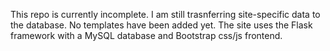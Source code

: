 This repo is currently incomplete.   I am still trasnferring site-specific data to the database.   No templates have been added yet.   The site uses the Flask framework with a MySQL database and Bootstrap css/js frontend.
